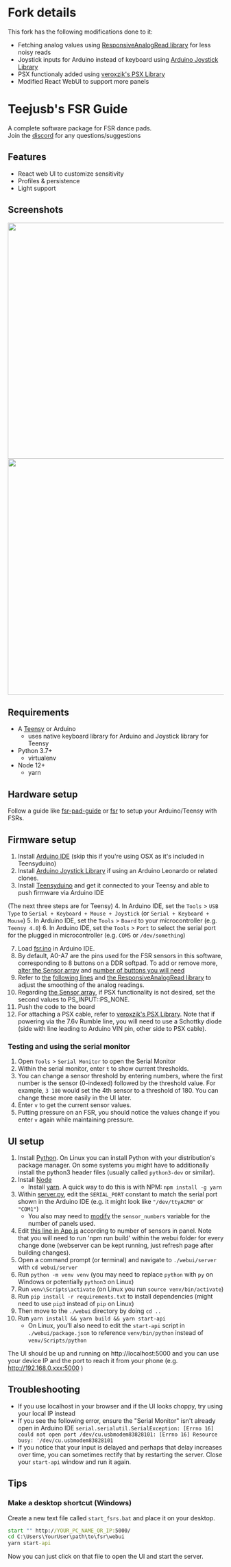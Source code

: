 # Fork details
This fork has the following modifications done to it:
- Fetching analog values using [ResponsiveAnalogRead library](https://github.com/dxinteractive/ResponsiveAnalogRead) for less noisy reads
- Joystick inputs for Arduino instead of keyboard using [Arduino Joystick Library](https://github.com/MHeironimus/ArduinoJoystickLibrary)
- PSX functionaly added using [veroxzik's PSX Library](https://github.com/veroxzik/arduino-psx-controller)
- Modified React WebUI to support more panels

# Teejusb's FSR Guide
A complete software package for FSR dance pads.  
Join the [discord](https://discord.gg/RamvtwuEF2) for any questions/suggestions

## Features
- React web UI to customize sensitivity 
- Profiles & persistence
- Light support

## Screenshots
<img src="./img/fsr2.gif" width="550">

<img src="./img/fsr1.gif" width="550">


## Requirements
- A [Teensy](https://www.pjrc.com/store/index.html) or Arduino
  - uses native keyboard library for Arduino and Joystick library for Teensy
- Python 3.7+
    - virtualenv
- Node 12+
  - yarn

## Hardware setup
Follow a guide like [fsr-pad-guide](https://github.com/Sereni/fsr-pad-guide) or [fsr](https://github.com/vlnguyen/itg-fsr/tree/master/fsr) to setup your Arduino/Teensy with FSRs.

## Firmware setup
1. Install [Arduino IDE](https://www.arduino.cc/en/software) (skip this if you're using OSX as it's included in Teensyduino)
2. Install [Arduino Joystick Library](https://github.com/MHeironimus/ArduinoJoystickLibrary) if using an Arduino Leonardo or related clones.
3. Install [Teensyduino](https://www.pjrc.com/teensy/td_download.html) and get it connected to your Teensy and able to push firmware via Arduino IDE

(The next three steps are for Teensy)
4. In Arduino IDE, set the `Tools` > `USB Type` to `Serial + Keyboard + Mouse + Joystick` (or `Serial + Keyboard + Mouse`)
5. In Arduino IDE, set the `Tools` > `Board` to your microcontroller (e.g. `Teensy 4.0`)
6. In Arduino IDE, set the `Tools` > `Port` to select the serial port for the plugged in microcontroller (e.g. `COM5` or `/dev/something`)

7. Load [fsr.ino](./fsr/fsr.ino) in Arduino IDE.
8. By default, A0-A7 are the pins used for the FSR sensors in this software, corresponding to 8 buttons on a DDR softpad. To add or remove more, [alter the Sensor array](./fsr/fsr.ino#L491-L500) and [number of buttons you will need](./fsr/fsr.ino#L41)
9. Refer to [the](./fsr/fsr.ino#L331) [following lines](./fsr/fsr.ino#L606-607) and [the ResponsiveAnalogRead library](https://github.com/dxinteractive/ResponsiveAnalogRead) to adjust the smoothing of the analog readings.
10. Regarding [the Sensor array](./fsr/fsr.ino#L491-L500), if PSX functionality is not desired, set the second values to PS_INPUT::PS_NONE.
11. Push the code to the board
12. For attaching a PSX cable, refer to [veroxzik's PSX Library](https://github.com/veroxzik/arduino-psx-controller). Note that if powering via the 7.6v Rumble line, you will need to use a Schottky diode (side with line leading to Arduino VIN pin, other side to PSX cable).

### Testing and using the serial monitor
1. Open `Tools` > `Serial Monitor` to open the Serial Monitor
2. Within the serial monitor, enter `t` to show current thresholds.
3. You can change a sensor threshold by entering numbers, where the first number is the sensor (0-indexed) followed by the threshold value. For example, `3 180` would set the 4th sensor to a threshold of 180.  You can change these more easily in the UI later.
4. Enter `v` to get the current sensor values.
5. Putting pressure on an FSR, you should notice the values change if you enter `v` again while maintaining pressure.


## UI setup
1. Install [Python](https://www.python.org/downloads/). On Linux you can install Python with your distribution's package manager. On some systems you might have to additionally install the python3 header files (usually called `python3-dev` or similar).
2. Install [Node](https://nodejs.org/en/download/)
    - Install [yarn](https://classic.yarnpkg.com/en/docs/install#windows-stable). A quick way to do this is with NPM: `npm install -g yarn`
3. Within [server.py](./webui/server/server.py), edit the `SERIAL_PORT` constant to match the serial port shown in the Arduino IDE (e.g. it might look like `"/dev/ttyACM0"` or `"COM1"`)
    - You also may need to [modify](https://github.com/teejusb/fsr/pull/1#discussion_r514585060) the `sensor_numbers` variable for the number of panels used.
4. Edit [this line in App.js](./webui/src/App.js#L25) according to number of sensors in panel. Note that you will need to run 'npm run build' within the webui folder for every change done (webserver can be kept running, just refresh page after building changes).
5. Open a command prompt (or terminal) and navigate to `./webui/server` with `cd webui/server`
6. Run `python -m venv venv` (you may need to replace `python` with `py` on Windows or potentially `python3` on Linux)
7. Run `venv\Scripts\activate` (on Linux you run `source venv/bin/activate`)
8. Run `pip install -r requirements.txt` to install dependencies (might need to use `pip3` instead of `pip` on Linux)
9. Then move to the `./webui` directory by doing `cd ..`
10. Run `yarn install && yarn build && yarn start-api`
    - On Linux, you'll also need to edit the `start-api` script in `./webui/package.json` to reference `venv/bin/python` instead of `venv/Scripts/python`

The UI should be up and running on http://localhost:5000 and you can use your device IP and the port to reach it from your phone (e.g. http://192.168.0.xxx:5000 )


## Troubleshooting 
- If you use localhost in your browser and if the UI looks choppy, try using your local IP instead
- If you see the following error, ensure the "Serial Monitor" isn't already open in Arduino IDE `serial.serialutil.SerialException: [Errno 16] could not open port /dev/cu.usbmodem83828101: [Errno 16] Resource busy: '/dev/cu.usbmodem83828101`
- If you notice that your input is delayed and perhaps that delay increases over time, you can sometimes rectify that by restarting the server. Close your `start-api` window and run it again.

## Tips
### Make a desktop shortcut (Windows)
Create a new text file called `start_fsrs.bat` and place it on your desktop.
```bat
start "" http://YOUR_PC_NAME_OR_IP:5000/
cd C:\Users\YourUser\path\to\fsr\webui
yarn start-api
```
Now you can just click on that file to open the UI and start the server.
